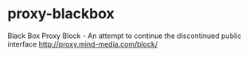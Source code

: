 # proxy-blackbox
Black Box Proxy Block - An attempt to continue the discontinued public interface http://proxy.mind-media.com/block/
